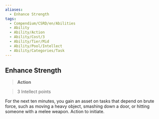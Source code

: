 ```yaml
---
aliases:
  - Enhance Strength
tags:
  - Compendium/CSRD/en/Abilities
  - Ability
  - Ability/Action
  - Ability/Cost/3
  - Ability/Tier/Mid
  - Ability/Pool/Intellect
  - Ability/Categories/Task
---
```

  
    
## Enhance Strength    
>**Action**    
>3 Intellect points  
    
For the next ten minutes, you gain an asset on tasks that depend on brute force, such as moving a heavy object, smashing down a door, or hitting someone with a melee weapon. Action to initiate.